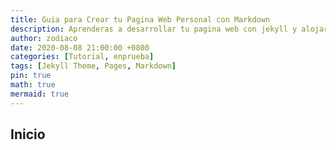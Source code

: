 ```yaml
---
title: Guia para Crear tu Pagina Web Personal con Markdown
description: Aprenderas a desarrollar tu pagina web con jekyll y alojarla de forma publica con github pages (test)
author: zodiaco
date: 2020-08-08 21:00:00 +0800
categories: [Tutorial, enprueba]
tags: [Jekyll Theme, Pages, Markdown]
pin: true
math: true
mermaid: true
---
```


## Inicio

